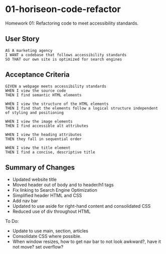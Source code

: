 # 01-horiseon-code-refactor
Homework 01: Refactoring code to meet accessibility standards.

## User Story

```
AS A marketing agency
I WANT a codebase that follows accessibility standards
SO THAT our own site is optimized for search engines
```

## Acceptance Criteria

```
GIVEN a webpage meets accessibility standards
WHEN I view the source code
THEN I find semantic HTML elements

WHEN I view the structure of the HTML elements
THEN I find that the elements follow a logical structure independent of styling and positioning

WHEN I view the image elements
THEN I find accessible alt attributes

WHEN I view the heading attributes
THEN they fall in sequential order

WHEN I view the title element
THEN I find a concise, descriptive title
```

## Summary of Changes

* Updated website title
* Moved header out of body and to header/h1 tags
* Fix linking to Search Engine Optimization
* Simplified header HTML and CSS
* Add nav bar
* Updated to use aside for right-hand content and consolidated CSS
* Reduced use of div throughout HTML

To Do:
* Update to use main, section, articles
* Consolidate CSS where possible.
* When window resizes, how to get nav bar to not look awkward?, have it not move? set overflow?
